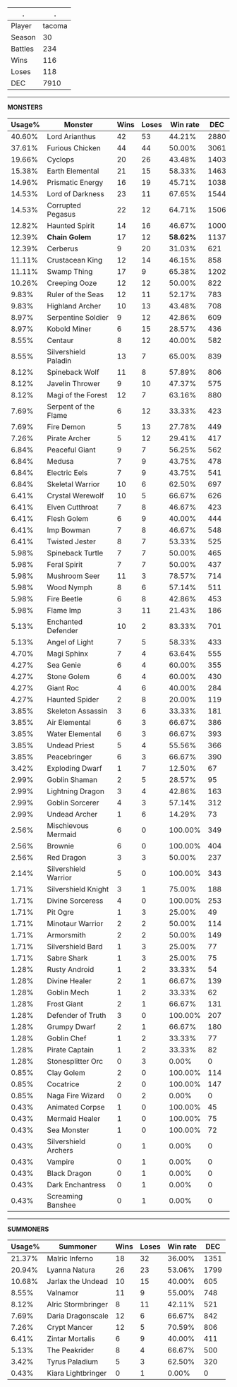 .|.
|-|-
Player|tacoma
Season|30
Battles|234
Wins|116
Loses|118
DEC|7910

---
**MONSTERS**

Usage%|Monster|Wins|Loses|Win rate|DEC|
-|-|-|-|-|-|
40.60%|Lord Arianthus|42|53|44.21%|2880|
37.61%|Furious Chicken|44|44|50.00%|3061|
19.66%|Cyclops|20|26|43.48%|1403|
15.38%|Earth Elemental|21|15|58.33%|1463|
14.96%|Prismatic Energy|16|19|45.71%|1038|
14.53%|Lord of Darkness|23|11|67.65%|1544|
14.53%|Corrupted Pegasus|22|12|64.71%|1506|
12.82%|Haunted Spirit|14|16|46.67%|1000|
12.39%|**Chain Golem**|17|12|**58.62%**|1137|
12.39%|Cerberus|9|20|31.03%|621|
11.11%|Crustacean King|12|14|46.15%|858|
11.11%|Swamp Thing|17|9|65.38%|1202|
10.26%|Creeping Ooze|12|12|50.00%|822|
9.83%|Ruler of the Seas|12|11|52.17%|783|
9.83%|Highland Archer|10|13|43.48%|708|
8.97%|Serpentine Soldier|9|12|42.86%|609|
8.97%|Kobold Miner|6|15|28.57%|436|
8.55%|Centaur|8|12|40.00%|582|
8.55%|Silvershield Paladin|13|7|65.00%|839|
8.12%|Spineback Wolf|11|8|57.89%|806|
8.12%|Javelin Thrower|9|10|47.37%|575|
8.12%|Magi of the Forest|12|7|63.16%|880|
7.69%|Serpent of the Flame|6|12|33.33%|423|
7.69%|Fire Demon|5|13|27.78%|449|
7.26%|Pirate Archer|5|12|29.41%|417|
6.84%|Peaceful Giant|9|7|56.25%|562|
6.84%|Medusa|7|9|43.75%|478|
6.84%|Electric Eels|7|9|43.75%|541|
6.84%|Skeletal Warrior|10|6|62.50%|697|
6.41%|Crystal Werewolf|10|5|66.67%|626|
6.41%|Elven Cutthroat|7|8|46.67%|423|
6.41%|Flesh Golem|6|9|40.00%|444|
6.41%|Imp Bowman|7|8|46.67%|548|
6.41%|Twisted Jester|8|7|53.33%|525|
5.98%|Spineback Turtle|7|7|50.00%|465|
5.98%|Feral Spirit|7|7|50.00%|437|
5.98%|Mushroom Seer|11|3|78.57%|714|
5.98%|Wood Nymph|8|6|57.14%|511|
5.98%|Fire Beetle|6|8|42.86%|453|
5.98%|Flame Imp|3|11|21.43%|186|
5.13%|Enchanted Defender|10|2|83.33%|701|
5.13%|Angel of Light|7|5|58.33%|433|
4.70%|Magi Sphinx|7|4|63.64%|555|
4.27%|Sea Genie|6|4|60.00%|355|
4.27%|Stone Golem|6|4|60.00%|430|
4.27%|Giant Roc|4|6|40.00%|284|
4.27%|Haunted Spider|2|8|20.00%|119|
3.85%|Skeleton Assassin|3|6|33.33%|181|
3.85%|Air Elemental|6|3|66.67%|386|
3.85%|Water Elemental|6|3|66.67%|393|
3.85%|Undead Priest|5|4|55.56%|366|
3.85%|Peacebringer|6|3|66.67%|390|
3.42%|Exploding Dwarf|1|7|12.50%|67|
2.99%|Goblin Shaman|2|5|28.57%|95|
2.99%|Lightning Dragon|3|4|42.86%|163|
2.99%|Goblin Sorcerer|4|3|57.14%|312|
2.99%|Undead Archer|1|6|14.29%|73|
2.56%|Mischievous Mermaid|6|0|100.00%|349|
2.56%|Brownie|6|0|100.00%|404|
2.56%|Red Dragon|3|3|50.00%|237|
2.14%|Silvershield Warrior|5|0|100.00%|343|
1.71%|Silvershield Knight|3|1|75.00%|188|
1.71%|Divine Sorceress|4|0|100.00%|253|
1.71%|Pit Ogre|1|3|25.00%|49|
1.71%|Minotaur Warrior|2|2|50.00%|114|
1.71%|Armorsmith|2|2|50.00%|149|
1.71%|Silvershield Bard|1|3|25.00%|77|
1.71%|Sabre Shark|1|3|25.00%|75|
1.28%|Rusty Android|1|2|33.33%|54|
1.28%|Divine Healer|2|1|66.67%|139|
1.28%|Goblin Mech|1|2|33.33%|62|
1.28%|Frost Giant|2|1|66.67%|131|
1.28%|Defender of Truth|3|0|100.00%|207|
1.28%|Grumpy Dwarf|2|1|66.67%|180|
1.28%|Goblin Chef|1|2|33.33%|77|
1.28%|Pirate Captain|1|2|33.33%|82|
1.28%|Stonesplitter Orc|0|3|0.00%|0|
0.85%|Clay Golem|2|0|100.00%|114|
0.85%|Cocatrice|2|0|100.00%|147|
0.85%|Naga Fire Wizard|0|2|0.00%|0|
0.43%|Animated Corpse|1|0|100.00%|45|
0.43%|Mermaid Healer|1|0|100.00%|75|
0.43%|Sea Monster|1|0|100.00%|72|
0.43%|Silvershield Archers|0|1|0.00%|0|
0.43%|Vampire|0|1|0.00%|0|
0.43%|Black Dragon|0|1|0.00%|0|
0.43%|Dark Enchantress|0|1|0.00%|0|
0.43%|Screaming Banshee|0|1|0.00%|0|

---
**SUMMONERS**

Usage%|Summoner|Wins|Loses|Win rate|DEC|
-|-|-|-|-|-|
21.37%|Malric Inferno|18|32|36.00%|1351|
20.94%|Lyanna Natura|26|23|53.06%|1799|
10.68%|Jarlax the Undead|10|15|40.00%|605|
8.55%|Valnamor|11|9|55.00%|748|
8.12%|Alric Stormbringer|8|11|42.11%|521|
7.69%|Daria Dragonscale|12|6|66.67%|842|
7.26%|Crypt Mancer|12|5|70.59%|806|
6.41%|Zintar Mortalis|6|9|40.00%|411|
5.13%|The Peakrider|8|4|66.67%|500|
3.42%|Tyrus Paladium|5|3|62.50%|320|
0.43%|Kiara Lightbringer|0|1|0.00%|0|
